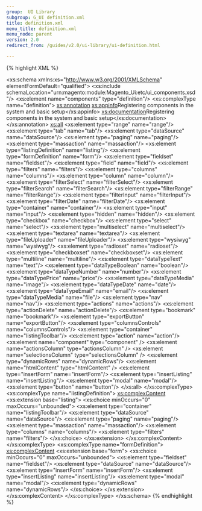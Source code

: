 ```yaml
---
group:  UI Library
subgroup: G_UI definition.xml
title: definition.xml
menu_title: definition.xml
menu_node: parent
version: 2.0
redirect_from: /guides/v2.0/ui-library/ui-definition.html

---
```


{% highlight XML %}
<?xml version="1.0" encoding="UTF-8"?>
<!--
/**
 * Copyright © 2016 Magento. All rights reserved.
 * See COPYING.txt for license details.
 */
-->
<xs:schema xmlns:xs="http://www.w3.org/2001/XMLSchema" elementFormDefault="qualified">
    <!-- Include section -->
    <xs:include schemaLocation="urn:magento:module:Magento_Ui:etc/ui_components.xsd"/>
    <!-- Definition the document element -->
    <xs:element name="components" type="definition"/>
    <!-- Registering components in the system -->
    <xs:complexType name="definition">
        <xs:annotation>
            <xs:appinfo>Registering components in the system and basic setup</xs:appinfo>
            <xs:documentation>Registering components in the system and basic setup</xs:documentation>
        </xs:annotation>
        <xs:all>
            <!-- Components list -->
            <xs:element type="range" name="range"/>
            <xs:element type="tab" name="tab"/>
            <xs:element type="dataSource" name="dataSource"/>
            <xs:element type="paging" name="paging"/>
            <xs:element type="massaction" name="massaction"/>
            <xs:element type="listingDefinition" name="listing"/>
            <xs:element type="formDefinition" name="form"/>
            <xs:element type="fieldset" name="fieldset"/>
            <xs:element type="field" name="field"/>
            <xs:element type="filters" name="filters"/>
            <xs:element type="columns" name="columns"/>
            <xs:element type="column" name="column"/>
            <xs:element type="filterSelect" name="filterSelect"/>
            <xs:element type="filterSearch" name="filterSearch"/>
            <xs:element type="filterRange" name="filterRange"/>
            <xs:element type="filterInput" name="filterInput"/>
            <xs:element type="filterDate" name="filterDate"/>
            <xs:element type="container" name="container"/>
            <xs:element type="input" name="input"/>
            <xs:element type="hidden" name="hidden"/>
            <xs:element type="checkbox" name="checkbox"/>
            <xs:element type="select" name="select"/>
            <xs:element type="multiselect" name="multiselect"/>
            <xs:element type="textarea" name="textarea"/>
            <xs:element type="fileUploader" name="fileUploader"/>
            <xs:element type="wysiwyg" name="wysiwyg"/>
            <xs:element type="radioset" name="radioset"/>
            <xs:element type="checkboxset" name="checkboxset"/>
            <xs:element type="multiline" name="multiline"/>
            <xs:element type="dataTypeText" name="text"/>
            <xs:element type="dataTypeBoolean" name="boolean"/>
            <xs:element type="dataTypeNumber" name="number"/>
            <xs:element type="dataTypePrice" name="price"/>
            <xs:element type="dataTypeMedia" name="image"/>
            <xs:element type="dataTypeDate" name="date"/>
            <xs:element type="dataTypeEmail" name="email"/>
            <xs:element type="dataTypeMedia" name="file"/>
            <xs:element type="nav" name="nav"/>
            <xs:element type="actions" name="actions"/>
            <xs:element type="actionDelete" name="actionDelete"/>
            <xs:element type="bookmark" name="bookmark"/>
            <xs:element type="exportButton" name="exportButton"/>
            <xs:element type="columnsControls" name="columnsControls"/>
            <xs:element type="container" name="listingToolbar"/>
            <xs:element type="action" name="action"/>
            <xs:element name="component" type="component" />
            <xs:element name="actionsColumn" type="actionsColumn" />
            <xs:element name="selectionsColumn" type="selectionsColumn" />
            <xs:element type="dynamicRows" name="dynamicRows"/>
            <xs:element name="htmlContent" type="htmlContent" />
            <xs:element type="insertForm" name="insertForm"/>
            <xs:element type="insertListing" name="insertListing"/>
            <xs:element type="modal" name="modal"/>
            <xs:element type="button" name="button"/>
        </xs:all>
    </xs:complexType>
    <!-- Custom configuration -->
    <xs:complexType name="listingDefinition">
        <xs:complexContent>
            <xs:extension base="listing">
                <xs:choice minOccurs="0" maxOccurs="unbounded">
                    <xs:element type="container" name="listingToolbar"/>
                    <xs:element type="dataSource" name="dataSource"/>
                    <xs:element type="paging" name="paging"/>
                    <xs:element type="massaction" name="massaction"/>
                    <xs:element type="columns" name="columns"/>
                    <xs:element type="filters" name="filters"/>
                </xs:choice>
            </xs:extension>
        </xs:complexContent>
    </xs:complexType>
    <xs:complexType name="formDefinition">
        <xs:complexContent>
            <xs:extension base="form">
                <xs:choice minOccurs="0" maxOccurs="unbounded">
                    <xs:element type="fieldset" name="fieldset"/>
                    <xs:element type="dataSource" name="dataSource"/>
                    <xs:element type="insertForm" name="insertForm"/>
                    <xs:element type="insertListing" name="insertListing"/>
                    <xs:element type="modal" name="modal"/>
                    <xs:element type="dynamicRows" name="dynamicRows"/>
                </xs:choice>
            </xs:extension>
        </xs:complexContent>
    </xs:complexType>
</xs:schema>
{% endhighlight %}   
